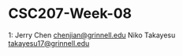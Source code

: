 # CSC207-Week-08
1: 
    Jerry Chen chenjian@grinnell.edu
    Niko Takayesu takayesu17@grinnell.edu
